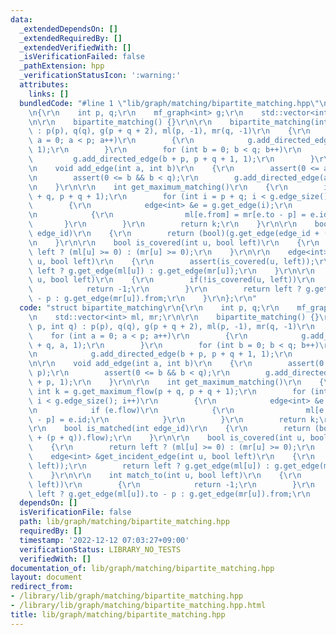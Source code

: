 ```yaml
---
data:
  _extendedDependsOn: []
  _extendedRequiredBy: []
  _extendedVerifiedWith: []
  _isVerificationFailed: false
  _pathExtension: hpp
  _verificationStatusIcon: ':warning:'
  attributes:
    links: []
  bundledCode: "#line 1 \"lib/graph/matching/bipartite_matching.hpp\"\nstruct bipartite_matching\r\
    \n{\r\n    int p, q;\r\n    mf_graph<int> g;\r\n    std::vector<int> ml, mr;\r\
    \n\r\n    bipartite_matching() {}\r\n\r\n    bipartite_matching(int p, int q)\
    \ : p(p), q(q), g(p + q + 2), ml(p, -1), mr(q, -1)\r\n    {\r\n        for (int\
    \ a = 0; a < p; a++)\r\n        {\r\n            g.add_directed_edge(p + q, a,\
    \ 1);\r\n        }\r\n        for (int b = 0; b < q; b++)\r\n        {\r\n   \
    \         g.add_directed_edge(b + p, p + q + 1, 1);\r\n        }\r\n    }\r\n\r\
    \n    void add_edge(int a, int b)\r\n    {\r\n        assert(0 <= a && a < p);\r\
    \n        assert(0 <= b && b < q);\r\n        g.add_directed_edge(a, b + p, 1);\r\
    \n    }\r\n\r\n    int get_maximum_matching()\r\n    {\r\n        int k = g.get_maximum_flow(p\
    \ + q, p + q + 1);\r\n        for (int i = p + q; i < g.edge_size(); i++)\r\n\
    \        {\r\n            edge<int> &e = g.get_edge(i);\r\n            if (e.flow)\r\
    \n            {\r\n                ml[e.from] = mr[e.to - p] = e.id;\r\n     \
    \       }\r\n        }\r\n        return k;\r\n    }\r\n\r\n    bool is_matched(int\
    \ edge_id)\r\n    {\r\n        return (bool)(g.get_edge(edge_id + (p + q)).flow);\r\
    \n    }\r\n\r\n    bool is_covered(int u, bool left)\r\n    {\r\n        return\
    \ left ? (ml[u] >= 0) : (mr[u] >= 0);\r\n    }\r\n\r\n    edge<int> &get_incident_edge(int\
    \ u, bool left)\r\n    {\r\n        assert(is_covered(u, left));\r\n        return\
    \ left ? g.get_edge(ml[u]) : g.get_edge(mr[u]);\r\n    }\r\n\r\n    int match_to(int\
    \ u, bool left)\r\n    {\r\n        if(!is_covered(u, left))\r\n        {\r\n\
    \            return -1;\r\n        }\r\n        return left ? g.get_edge(ml[u]).to\
    \ - p : g.get_edge(mr[u]).from;\r\n    }\r\n};\r\n"
  code: "struct bipartite_matching\r\n{\r\n    int p, q;\r\n    mf_graph<int> g;\r\
    \n    std::vector<int> ml, mr;\r\n\r\n    bipartite_matching() {}\r\n\r\n    bipartite_matching(int\
    \ p, int q) : p(p), q(q), g(p + q + 2), ml(p, -1), mr(q, -1)\r\n    {\r\n    \
    \    for (int a = 0; a < p; a++)\r\n        {\r\n            g.add_directed_edge(p\
    \ + q, a, 1);\r\n        }\r\n        for (int b = 0; b < q; b++)\r\n        {\r\
    \n            g.add_directed_edge(b + p, p + q + 1, 1);\r\n        }\r\n    }\r\
    \n\r\n    void add_edge(int a, int b)\r\n    {\r\n        assert(0 <= a && a <\
    \ p);\r\n        assert(0 <= b && b < q);\r\n        g.add_directed_edge(a, b\
    \ + p, 1);\r\n    }\r\n\r\n    int get_maximum_matching()\r\n    {\r\n       \
    \ int k = g.get_maximum_flow(p + q, p + q + 1);\r\n        for (int i = p + q;\
    \ i < g.edge_size(); i++)\r\n        {\r\n            edge<int> &e = g.get_edge(i);\r\
    \n            if (e.flow)\r\n            {\r\n                ml[e.from] = mr[e.to\
    \ - p] = e.id;\r\n            }\r\n        }\r\n        return k;\r\n    }\r\n\
    \r\n    bool is_matched(int edge_id)\r\n    {\r\n        return (bool)(g.get_edge(edge_id\
    \ + (p + q)).flow);\r\n    }\r\n\r\n    bool is_covered(int u, bool left)\r\n\
    \    {\r\n        return left ? (ml[u] >= 0) : (mr[u] >= 0);\r\n    }\r\n\r\n\
    \    edge<int> &get_incident_edge(int u, bool left)\r\n    {\r\n        assert(is_covered(u,\
    \ left));\r\n        return left ? g.get_edge(ml[u]) : g.get_edge(mr[u]);\r\n\
    \    }\r\n\r\n    int match_to(int u, bool left)\r\n    {\r\n        if(!is_covered(u,\
    \ left))\r\n        {\r\n            return -1;\r\n        }\r\n        return\
    \ left ? g.get_edge(ml[u]).to - p : g.get_edge(mr[u]).from;\r\n    }\r\n};\r\n"
  dependsOn: []
  isVerificationFile: false
  path: lib/graph/matching/bipartite_matching.hpp
  requiredBy: []
  timestamp: '2022-12-12 07:03:27+09:00'
  verificationStatus: LIBRARY_NO_TESTS
  verifiedWith: []
documentation_of: lib/graph/matching/bipartite_matching.hpp
layout: document
redirect_from:
- /library/lib/graph/matching/bipartite_matching.hpp
- /library/lib/graph/matching/bipartite_matching.hpp.html
title: lib/graph/matching/bipartite_matching.hpp
---
```

